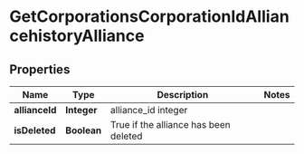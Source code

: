 
# GetCorporationsCorporationIdAlliancehistoryAlliance

## Properties
Name | Type | Description | Notes
------------ | ------------- | ------------- | -------------
**allianceId** | **Integer** | alliance_id integer | 
**isDeleted** | **Boolean** | True if the alliance has been deleted | 



